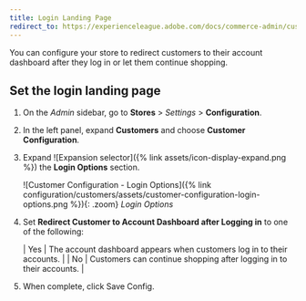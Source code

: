 ```yaml
---
title: Login Landing Page
redirect_to: https://experienceleague.adobe.com/docs/commerce-admin/customers/customer-accounts/configure/login-landing-page.html
---
```


You can configure your store to redirect customers to their account dashboard after they log in or let them continue shopping.

## Set the login landing page

1. On the _Admin_ sidebar, go to **Stores** > _Settings_ > **Configuration**.

1. In the left panel, expand **Customers** and choose **Customer Configuration**.

1. Expand ![Expansion selector]({% link assets/icon-display-expand.png %}) the **Login Options** section.

   ![Customer Configuration - Login Options]({% link configuration/customers/assets/customer-configuration-login-options.png %}){: .zoom}
   _Login Options_

1. Set **Redirect Customer to Account Dashboard after Logging in** to one of the following:

   | Yes | The account dashboard appears when customers log in to their accounts. |
   | No | Customers can continue shopping after logging in to their accounts. |

1. When complete, click <span class="btn">Save Config</span>.
